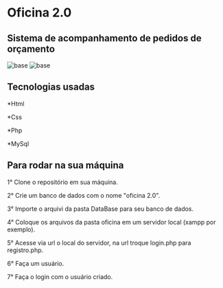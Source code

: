 # Oficina 2.0
## Sistema de acompanhamento de pedidos de orçamento

![base](https://user-images.githubusercontent.com/66075182/100111222-a1b02580-2e4c-11eb-988e-8b86abc7148f.png)
![base](https://user-images.githubusercontent.com/66075182/100111283-b391c880-2e4c-11eb-9cdd-6174166312e7.png)

## Tecnologias usadas
*Html

*Css

*Php

*MySql


## Para rodar na sua máquina
1° Clone o repositório em sua máquina.

2° Crie um banco de dados com o nome "oficina 2.0".

3° Importe o arquivi da pasta DataBase para seu banco de dados.

4° Coloque os arquivos da pasta oficina em um servidor local (xampp por exemplo).

5° Acesse via url o local do servidor, na url troque login.php para registro.php.

6° Faça um usuário.

7° Faça o login com o usuário criado.
